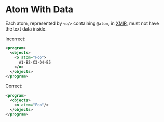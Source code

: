 # Atom With Data

Each atom, represented by `<o/>` containing `@atom`, in [XMIR], must not have
the text data inside.

Incorrect:

```xml
<program>
  <objects>
    <o atom="Foo">
      A1-B2-C3-D4-E5
    </o>
  </objects>
</program>
```

Correct:

```xml
<program>
  <objects>
    <o atom="Foo"/>
  </objects>
</program>
```

[XMIR]: https://news.eolang.org/2022-11-25-xmir-guide.html
